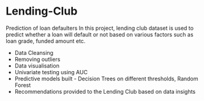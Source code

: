 # Lending-Club
Prediction of loan defaulters 
In this project, lending club dataset is used to predict whether a loan will default or not based on various factors such as loan grade, funded amount etc. 
 - Data Cleansing 
 - Removing outliers 
 - Data visualisation 
 - Univariate testing using AUC 
 - Predictive models built - Decision Trees on different thresholds, Random Forest 
 - Recommendations provided to the Lending Club based on data insights
